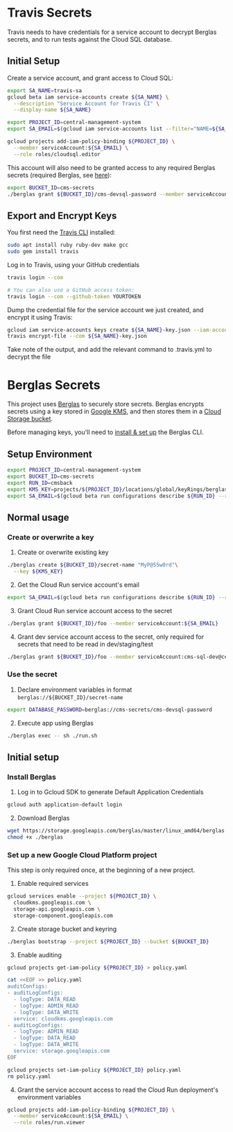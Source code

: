 # Travis Secrets
Travis needs to have credentials for a service account to decrypt Berglas secrets, and to run tests against the Cloud SQL database.

## Initial Setup
Create a service account, and grant access to Cloud SQL:
```bash
export SA_NAME=travis-sa
gcloud beta iam service-accounts create ${SA_NAME} \
  --description "Service Account for Travis CI" \
  --display-name ${SA_NAME}

export PROJECT_ID=central-management-system
export SA_EMAIL=$(gcloud iam service-accounts list --filter="NAME=${SA_NAME}" --format="value(EMAIL)")

gcloud projects add-iam-policy-binding ${PROJECT_ID} \
  --member serviceAccount:${SA_EMAIL} \
  --role roles/cloudsql.editor
```

This account will also need to be granted access to any required Berglas secrets (required Berglas, see [here](#install-berglas)):
```bash
export BUCKET_ID=cms-secrets
./berglas grant ${BUCKET_ID}/cms-devsql-password --member serviceAccount:${SA_EMAIL}
```

## Export and Encrypt Keys
You first need the [Travis CLI](https://github.com/travis-ci/travis.rb) installed:
```bash
sudo apt install ruby ruby-dev make gcc
sudo gem install travis
```
Log in to Travis, using your GitHub credentials
```bash
travis login --com

# You can also use a GitHub access token:
travis login --com --github-token YOURTOKEN
```

Dump the credential file for the service account we just created, and encrypt it using Travis:
```bash
gcloud iam service-accounts keys create ${SA_NAME}-key.json --iam-account ${SA_EMAIL}
travis encrypt-file --com ${SA_NAME}-key.json
```

Take note of the output, and add the relevant command to .travis.yml to decrypt the file

# Berglas Secrets
This project uses [Berglas](https://github.com/GoogleCloudPlatform/berglas) to securely store secrets. Berglas encrypts secrets using a key stored in [Google KMS](https://console.cloud.google.com/security/kms/keyring/manage/global/berglas?project=central-management-system), and then stores them in a [Cloud Storage bucket](https://console.cloud.google.com/storage/browser/cms-secrets?project=central-management-system).

Before managing keys, you'll need to [install & set up](#initial-setup-1) the Berglas CLI.

## Setup Environment

```bash
export PROJECT_ID=central-management-system
export BUCKET_ID=cms-secrets
export RUN_ID=cmsback
export KMS_KEY=projects/${PROJECT_ID}/locations/global/keyRings/berglas/cryptoKeys/berglas-key
export SA_EMAIL=$(gcloud beta run configurations describe ${RUN_ID} --region=us-central1 --platform=managed --format="value(spec.template.spec.serviceAccountName)")
```

## Normal usage

### Create or overwrite a key

1. Create or overwrite existing key
```bash
./berglas create ${BUCKET_ID}/secret-name "MyP@55w0rd"\
  --key ${KMS_KEY}
```

2. Get the Cloud Run service account's email
```bash
export SA_EMAIL=$(gcloud beta run configurations describe ${RUN_ID} --region=us-central1 --platform=managed --format="value(spec.template.spec.serviceAccountName)")
```

3. Grant Cloud Run service account access to the secret
```bash
./berglas grant ${BUCKET_ID}/foo --member serviceAccount:${SA_EMAIL}
```

4. Grant dev service account access to the secret, only required for secrets that need to be read in dev/staging/test
```bash
./berglas grant ${BUCKET_ID}/foo --member serviceAccount:cms-sql-dev@central-management-system.iam.gserviceaccount.com
```


### Use the secret
1. Declare environment variables in format `berglas://${BUCKET_ID}/secret-name`
```bash
export DATABASE_PASSWORD=berglas://cms-secrets/cms-devsql-password
```
2. Execute app using Berglas
```bash
./berglas exec -- sh ./run.sh
```


## Initial setup

### Install Berglas

1. Log in to Gcloud SDK to generate Default Application Credentials
```bash
gcloud auth application-default login
```

2. Download Berglas
```bash
wget https://storage.googleapis.com/berglas/master/linux_amd64/berglas
chmod +x ./berglas
```

### Set up a new Google Cloud Platform project
This step is only required once, at the beginning of a new project.

1. Enable required services
```bash
gcloud services enable --project ${PROJECT_ID} \
  cloudkms.googleapis.com \
  storage-api.googleapis.com \
  storage-component.googleapis.com
```

2. Create storage bucket and keyring
```bash
./berglas bootstrap --project ${PROJECT_ID} --bucket ${BUCKET_ID}
```

3. Enable auditing
```bash
gcloud projects get-iam-policy ${PROJECT_ID} > policy.yaml

cat <<EOF >> policy.yaml
auditConfigs:
- auditLogConfigs:
  - logType: DATA_READ
  - logType: ADMIN_READ
  - logType: DATA_WRITE
  service: cloudkms.googleapis.com
- auditLogConfigs:
  - logType: ADMIN_READ
  - logType: DATA_READ
  - logType: DATA_WRITE
  service: storage.googleapis.com
EOF

gcloud projects set-iam-policy ${PROJECT_ID} policy.yaml
rm policy.yaml
```

4. Grant the service account access to read the Cloud Run deployment's environment variables
```bash
gcloud projects add-iam-policy-binding ${PROJECT_ID} \
  --member serviceAccount:${SA_EMAIL} \
  --role roles/run.viewer
```
